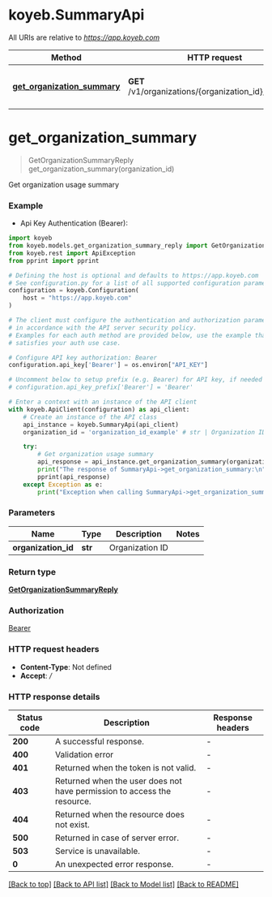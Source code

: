 # koyeb.SummaryApi

All URIs are relative to *https://app.koyeb.com*

Method | HTTP request | Description
------------- | ------------- | -------------
[**get_organization_summary**](SummaryApi.md#get_organization_summary) | **GET** /v1/organizations/{organization_id}/summary | Get organization usage summary


# **get_organization_summary**
> GetOrganizationSummaryReply get_organization_summary(organization_id)

Get organization usage summary

### Example

* Api Key Authentication (Bearer):

```python
import koyeb
from koyeb.models.get_organization_summary_reply import GetOrganizationSummaryReply
from koyeb.rest import ApiException
from pprint import pprint

# Defining the host is optional and defaults to https://app.koyeb.com
# See configuration.py for a list of all supported configuration parameters.
configuration = koyeb.Configuration(
    host = "https://app.koyeb.com"
)

# The client must configure the authentication and authorization parameters
# in accordance with the API server security policy.
# Examples for each auth method are provided below, use the example that
# satisfies your auth use case.

# Configure API key authorization: Bearer
configuration.api_key['Bearer'] = os.environ["API_KEY"]

# Uncomment below to setup prefix (e.g. Bearer) for API key, if needed
# configuration.api_key_prefix['Bearer'] = 'Bearer'

# Enter a context with an instance of the API client
with koyeb.ApiClient(configuration) as api_client:
    # Create an instance of the API class
    api_instance = koyeb.SummaryApi(api_client)
    organization_id = 'organization_id_example' # str | Organization ID

    try:
        # Get organization usage summary
        api_response = api_instance.get_organization_summary(organization_id)
        print("The response of SummaryApi->get_organization_summary:\n")
        pprint(api_response)
    except Exception as e:
        print("Exception when calling SummaryApi->get_organization_summary: %s\n" % e)
```



### Parameters


Name | Type | Description  | Notes
------------- | ------------- | ------------- | -------------
 **organization_id** | **str**| Organization ID | 

### Return type

[**GetOrganizationSummaryReply**](GetOrganizationSummaryReply.md)

### Authorization

[Bearer](../README.md#Bearer)

### HTTP request headers

 - **Content-Type**: Not defined
 - **Accept**: */*

### HTTP response details

| Status code | Description | Response headers |
|-------------|-------------|------------------|
**200** | A successful response. |  -  |
**400** | Validation error |  -  |
**401** | Returned when the token is not valid. |  -  |
**403** | Returned when the user does not have permission to access the resource. |  -  |
**404** | Returned when the resource does not exist. |  -  |
**500** | Returned in case of server error. |  -  |
**503** | Service is unavailable. |  -  |
**0** | An unexpected error response. |  -  |

[[Back to top]](#) [[Back to API list]](../README.md#documentation-for-api-endpoints) [[Back to Model list]](../README.md#documentation-for-models) [[Back to README]](../README.md)

